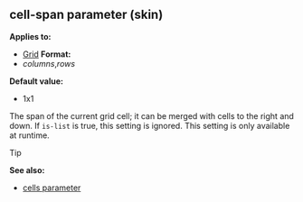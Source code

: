 ## cell-span parameter (skin)

<!-- -->
**Applies to:**
+   [Grid](/ref/%7Bskin%7D/control/grid.md) <!-- -->
**Format:**
+   *columns*,*rows*
<!-- -->
**Default value:**
+   1x1


The span of the current grid cell; it can be merged with cells
to the right and down. If `is-list` is true, this setting is ignored.
This setting is only available at runtime.

> [!TIP] 
> **See also:**
> +   [cells parameter](/ref/%7Bskin%7D/param/cells.md) 
